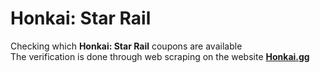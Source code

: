 # Honkai: Star Rail
Checking which **Honkai: Star Rail** coupons are available<br>
The verification is done through web scraping on the website **[Honkai.gg](https://honkai.gg/codes)**
